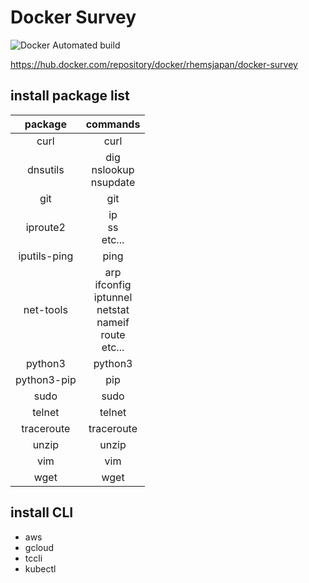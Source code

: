 # Docker Survey

![Docker Automated build](https://img.shields.io/docker/automated/rhemsjapan/docker-survey?style=flat-square)

https://hub.docker.com/repository/docker/rhemsjapan/docker-survey


## install package list

|package|commands|
|:---:|:---:|
|curl|curl|
|dnsutils|dig<br>nslookup<br>nsupdate|
|git|git|
|iproute2|ip<br>ss<br>etc...|
|iputils-ping|ping|
|net-tools|arp<br>ifconfig<br>iptunnel<br>netstat<br>nameif<br>route<br>etc...|
|python3|python3|
|python3-pip|pip|
|sudo|sudo|
|telnet|telnet|
|traceroute|traceroute|
|unzip|unzip|
|vim|vim|
|wget|wget|

## install CLI

* aws
* gcloud
* tccli
* kubectl

